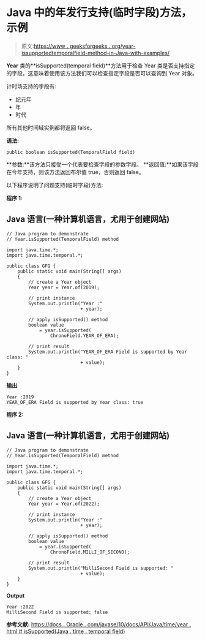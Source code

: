 # Java 中的年发行支持(临时字段)方法，示例

> 原文:[https://www . geeksforgeeks . org/year-issupportedtemporalfield-method-in-Java-with-examples/](https://www.geeksforgeeks.org/year-issupportedtemporalfield-method-in-java-with-examples/)

**Year** 类的**isSupported(temporal field)**方法用于检查 Year 类是否支持指定的字段，这意味着使用该方法我们可以检查指定字段是否可以查询到 Year 对象。

计时场支持的字段有:

*   纪元年
*   年
*   时代

所有其他时间域实例都将返回 false。

**语法:**

```
public boolean isSupported(TemporalField field)
```

**参数:**该方法只接受一个代表要检查字段的参数字段。
**返回值:**如果该字段在今年支持，则该方法返回布尔值 true，否则返回 false。

以下程序说明了问题支持(临时字段)方法:

**程序 1:**

## Java 语言(一种计算机语言，尤用于创建网站)

```
// Java program to demonstrate
// Year.isSupported(TemporalField) method

import java.time.*;
import java.time.temporal.*;

public class GFG {
    public static void main(String[] args)
    {
        // create a Year object
        Year year = Year.of(2019);

        // print instance
        System.out.println("Year :"
                           + year);

        // apply isSupported() method
        boolean value
            = year.isSupported(
                ChronoField.YEAR_OF_ERA);

        // print result
        System.out.println("YEAR_OF_ERA Field is supported by Year class: "
                           + value);
    }
}
```

**输出**

```
Year :2019
YEAR_OF_ERA Field is supported by Year class: true
```

**程序 2:**

## Java 语言(一种计算机语言，尤用于创建网站)

```
// Java program to demonstrate
// Year.isSupported(TemporalField) method

import java.time.*;
import java.time.temporal.*;

public class GFG {
    public static void main(String[] args)
    {
        // create a Year object
        Year year = Year.of(2022);

        // print instance
        System.out.println("Year :"
                           + year);

        // apply isSupported() method
        boolean value
            = year.isSupported(
                ChronoField.MILLI_OF_SECOND);

        // print result
        System.out.println("MilliSecond Field is supported: "
                           + value);
    }
}
```

**Output**

```
Year :2022
MilliSecond Field is supported: false
```

**参考文献:**
[https://docs . Oracle . com/javase/10/docs/API/Java/time/year . html # isSupported(Java . time . temporal field)](https://docs.oracle.com/javase/10/docs/api/java/time/Year.html#isSupported(java.time.temporal.TemporalField))